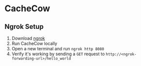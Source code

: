 # CacheCow

## Ngrok Setup
1. Download [ngrok](https://ngrok.com/download)
2. Run CacheCow locally
3. Open a new terminal and run ```ngrok http 8080```
4. Verify it's working by sending a ```GET``` request to ```http://<ngrok-forwarding-url>/hello_world```